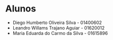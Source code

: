 # Alunos

* Diego Humberto Oliveira Silva - 01400602
* Leandro Willams Trajano Aguiar - 01620012
* Maria Eduarda do Carmo da Silva - 01615896
